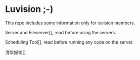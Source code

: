 # Luvision  ;-)
 
This repo includes some information only for luvision members. 

Server and Fileserver[], read before using the servers. 

Scheduling Tool[], read before running any code on the server.  
 
清华报销[]
